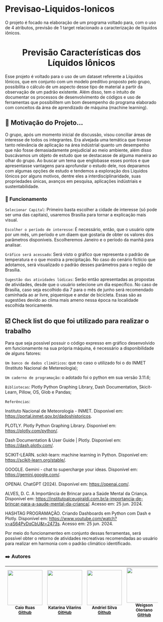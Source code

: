 # Previsao-Liquidos-Ionicos
O projeto é focado na elaboração de um programa voltado para, com o uso de 4 atributos, previsão de 1 target relacionado a caracterização de líquidos iônicos.



# <h1 align="center"> Previsão Características dos Líquidos Iônicos </h1>
  Esse projeto é voltado para o uso de um dataset referente a Líquidos Iônicos, que em conjunto com um modelo preditivo proposto pelo grupo, possibilita o cálculo de um aspecto desse tipo de material a partir da observação de um padrão existente. Além disso, tem o intuito de documentar os processos de desenvolvimento de códigos e uso de ferramentas que possibilitem um bom desempenho do programa elaborado com conceitos da área de aprendizado de máquina (machine learning).
 
 
## 📖 Motivação do Projeto...
   O grupo, após um momento inicial de discussão, visou conciliar áreas de interesse de todos os integrantes. Era alvejada uma temática que tivesse tanto relevância de aplicação na área indústrial quanto um desempenho que não fosse demasiadamente prejudicial ao meio ambiente, além disso buscávamos um objeto de estudo que se destacasse de alguma maneira ao olhar do grupo. Ao buscar um tema que englobasse esses pontos e que apresentasse vantagens para aprofundar o estudo dele, nos deparamos com algumas opções de estudo e tendemos a exploração dos Líquidos Iônicos por alguns motivos, dentre eles a interdisciplinaridade, suas propriedades únicas, avanços em pesquisa, aplicações indústriais e sustentabilidade.
   
 
### 🧰 Funcionamento

 `Selecionar Capital`: Primeiro basta escolher a cidade de interesse (só pode ser uma das capitais), usaremos Brasília para tornar a explicação mais visual.

 `Escolher o período de interesse`: É necessário, então, que o usuário opte por um mês, um período e um diaem que gostaria de obter os valores dos parâmetros disponíveis. Escolheremos Janeiro e o período da manhã para analisar.

 `Gráfico será acessado`: Será visto o gráfico que representa o padrão de temperatura e o que mostra a precipitação. No caso do cenário fictício que adotamos, será visualizado o padrão desses parâmetros para o região de Brasília.

 `Sugestão das atividades lúdicas`: Serâo então apresentadas as propostas de atividades, desde que o usuário selecione um dia específico. No caso de Brasília, caso seja escolhido dia 7 para o mês de junho será recomendado caminhada ao ar livre, piquenique e andar de bicicleta. Essas são as sugestões devido ao clima mais ameno nessa época na localidade escolhida teoricamente.

 ## ☑️ Check list do que foi utilizado para realizar o trabalho
 
Para que seja possível possuir o código expresso em gráfico desenvolvido em funcionamente na sua própria máquina, é necessário a disponibilidade de alguns fatores:

`Um banco de dados climáticos`: que no caso o utilizado foi o do INMET (Instituto Nacional de Metereologia);

`Um caderno de programação`:  o adotado foi o python em sua versão 3.11.6;

`Bibliotecas`: Plotly Python Graphing Library, Dash Documentation, Skicit-Learn, Pillow, OS, Glob e Pandas;

`Referências`: 

Instituto Nacional de Meteorologia - INMET. Disponível em: <https://portal.inmet.gov.br/dadoshistoricos>. ​

PLOTLY. Plotly Python Graphing Library. Disponível em: <https://plotly.com/python/>. ​

Dash Documentation & User Guide | Plotly. Disponível em: <https://dash.plotly.com/>. ​

SCIKIT-LEARN. scikit-learn: machine learning in Python. Disponível em: <https://scikit-learn.org/stable/>. ​

GOOGLE. ‎Gemini - chat to supercharge your ideas. Disponível em: <https://gemini.google.com/>. ​

OPENAI. ChatGPT (2024). Disponível em: <https://openai.com/>. ​

ALVES, D. C. A Importância de Brincar para a Saúde Mental da Criança. Disponível em: <https://institutoalceugiraldi.com.br/a-importancia-de-brincar-para-a-saude-mental-da-crianca/>. Acesso em: 25 jun. 2024. ​

HASHTAG PROGRAMAÇÃO. Criando Dashboards em Python com Dash e Plotly. Disponível em: <https://www.youtube.com/watch?v=aS64PvDqCbU&t=2473s>. Acesso em: 25 jun. 2024. 


Por meio do funcionamenteo em conjunto dessas ferramentas, será possível obter o retorno de atividades recreativas recomendadas ao usuário para realizar em harmonia com o padrão climático identificado.

### ✒️ Autores

| <img loading="lazy" src="https://avatars.githubusercontent.com/CaioRuas24010" width=115><br> <sub>Caio Ruas<br> [Github](https://github.com/CaioRuas24010) </sub>|  <img loading="lazy" src="https://avatars.githubusercontent.com/KatarinaVilarins" width=115><br><sub>Katarina Vilarins<br> [GitHub](https://github.com/KatarinaVilarins) </sub> |  <img loading="lazy" src="https://avatars.githubusercontent.com/Andriel24044" width=115><br><sub>Andriel Silva<br> [Github](https://github.com/Andriel24044) </sub> | <img loading="lazy" src="https://avatars.githubusercontent.com/Weigson" width=115><br><sub>Weigson Oleriano<br> [GitHub](https://github.com/Weigson) </sub> |
| :---: | :---: | :---: | :---: |
